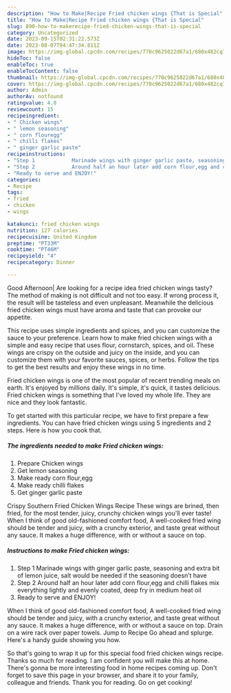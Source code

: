 ```yaml
---
description: "How to Make|Recipe Fried chicken wings {That is Special"
title: "How to Make|Recipe Fried chicken wings {That is Special"
slug: 890-how-to-makerecipe-fried-chicken-wings-that-is-special
category: Uncategorized
date: 2023-09-15T02:31:22.573Z
date: 2023-08-07T04:47:34.811Z
image: https://img-global.cpcdn.com/recipes/770c9625022d67a1/680x482cq70/fried-chicken-wings-recipe-main-photo.jpg
hideToc: false
enableToc: true
enableTocContent: false
thumbnail: https://img-global.cpcdn.com/recipes/770c9625022d67a1/680x482cq70/fried-chicken-wings-recipe-main-photo.jpg
cover: https://img-global.cpcdn.com/recipes/770c9625022d67a1/680x482cq70/fried-chicken-wings-recipe-main-photo.jpg
author: Admin
authorAv: notfound
ratingvalue: 4.8
reviewcount: 15
recipeingredient:
- " Chicken wings"
- " lemon seasoning"
- " corn flouregg"
- " chilli flakes"
- " ginger garlic paste"
recipeinstructions:
- "Step 1            Marinade wings with ginger garlic paste, seasoning and extra bit of lemon juice, salt would be needed if the seasoning doesn’t have"
- "Step 2            Around half an hour later add corn flour,egg and chilli flakes mix everything lightly and evenly coated, deep fry in medium heat oil"
- "Ready to serve and ENJOY!"
categories:
- Recipe
tags:
- fried
- chicken
- wings

katakunci: fried chicken wings 
nutrition: 127 calories
recipecuisine: United Kingdom
preptime: "PT33M"
cooktime: "PT46M"
recipeyield: "4"
recipecategory: Dinner

---
```



Good Afternoon| Are looking for a recipe idea fried chicken wings tasty? The method of making is not difficult and not too easy. If wrong process it, the result will be tasteless and even unpleasant. Meanwhile the delicious fried chicken wings must have aroma and taste that can provoke our appetite.





This recipe uses simple ingredients and spices, and you can customize the sauce to your preference. Learn how to make fried chicken wings with a simple and easy recipe that uses flour, cornstarch, spices, and oil. These wings are crispy on the outside and juicy on the inside, and you can customize them with your favorite sauces, spices, or herbs. Follow the tips to get the best results and enjoy these wings in no time.

Fried chicken wings is one of the most popular of recent trending meals on earth. It's enjoyed by millions daily. It's simple, it's quick, it tastes delicious. Fried chicken wings is something that I've loved my whole life. They are nice and they look fantastic.


To get started with this particular recipe, we have to first prepare a few ingredients. You can have fried chicken wings using 5 ingredients and 2 steps. Here is how you cook that.

<!--inarticleads1-->

##### The ingredients needed to make Fried chicken wings:

1. Prepare  Chicken wings
1. Get  lemon seasoning
1. Make ready  corn flour,egg
1. Make ready  chilli flakes
1. Get  ginger garlic paste


Crispy Southern Fried Chicken Wings Recipe These wings are brined, then fried, for the most tender, juicy, crunchy chicken wings you&#39;ll ever taste! When I think of good old-fashioned comfort food, A well-cooked fried wing should be tender and juicy, with a crunchy exterior, and taste great without any sauce. It makes a huge difference, with or without a sauce on top. 

<!--inarticleads2-->

##### Instructions to make Fried chicken wings:

1. Step 1            Marinade wings with ginger garlic paste, seasoning and extra bit of lemon juice, salt would be needed if the seasoning doesn’t have
1. Step 2            Around half an hour later add corn flour,egg and chilli flakes mix everything lightly and evenly coated, deep fry in medium heat oil
1. Ready to serve and ENJOY!

When I think of good old-fashioned comfort food, A well-cooked fried wing should be tender and juicy, with a crunchy exterior, and taste great without any sauce. It makes a huge difference, with or without a sauce on top. Drain on a wire rack over paper towels. Jump to Recipe Go ahead and splurge. Here&#39;s a handy guide showing you how. 

So that's going to wrap it up for this special food fried chicken wings recipe. Thanks so much for reading. I am confident you will make this at home. There's gonna be more interesting food in home recipes coming up. Don't forget to save this page in your browser, and share it to your family, colleague and friends. Thank you for reading. Go on get cooking!

